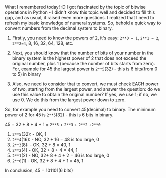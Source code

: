 What I remembered today! :D I got fascinated by the topic of bitwise operations in Python - I didn't know this topic
well and decided to fill this gap, and as usual, it raised even more questions. I realized that I need to refresh my
basic knowledge of numeral systems. So, behold a quick way to convert numbers from the decimal system to binary.

1. Firstly, you need to know the powers of 2, it's easy: ```2**0 = 1```, ```2**1 = 2```, ```2**2=4```, 8, 16, 32, 64, 128, etc.

2. Next, you should know that the number of bits of your number in the binary system is the highest power of 2 that does
   not exceed the original number, plus 1 (because the number of bits starts from zero). For, example for 45 the largest
   power is ```2**5```(32) - this is 6 bits(from 0 to 5) in binary

3. Also, we need to consider that to convert, we must check EACH power of two, starting from the largest power, and
   answer the question: do we use this value to obtain the original number? If yes, we use 1; if no, we use 0. We do
   this from the largest power down to zero.

So, for example you need to convert 45(decimal) to binary. The minimum power of 2 for 45 is ```2**5```(32) - this is 6 bits in
binary.

45 = 32 + 8 + 4 + 1 = ```2**5``` + ```2**3``` + ```2**2``` +```2**0```

1. ```2**5```(32): - OK, 1
2. ```2**4```(16): - NO, 32 + 16 = 48 is too large, 0
3. ```2**3```(8): - OK, 32 + 8 = 40, 1
4. ```2**2```(4) - OK, 32 + 8 + 4 = 44, 1
5. ```2**1```(2) - NO, 32+ 8 + 4 + 2 = 46 is too large, 0
6. ```2**0```(1) - OK, 32 + 8 + 4 + 1 = 45, 1

In conclusion, 45 = 101101(6 bits)


